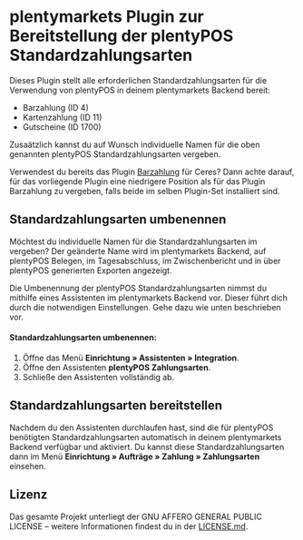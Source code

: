# plentymarkets Plugin zur Bereitstellung der plentyPOS Standardzahlungsarten

Dieses Plugin stellt alle erforderlichen Standardzahlungsarten für die Verwendung von plentyPOS in deinem plentymarkets Backend bereit:

* Barzahlung (ID 4)
* Kartenzahlung (ID 11)
* Gutscheine (ID 1700)

Zusaätzlich kannst du auf Wunsch individuelle Namen für die oben genannten plentyPOS Standardzahlungsarten vergeben.

<div class="alert alert-warning" role="alert">
   Verwendest du bereits das Plugin <a href="https://marketplace.plentymarkets.com/payuponpickup_4757" target="_blank">Barzahlung</a> für Ceres? Dann achte darauf, für das vorliegende Plugin eine niedrigere Position als für das Plugin Barzahlung zu vergeben, falls beide im selben Plugin-Set installiert sind.
</div>

## Standardzahlungsarten umbenennen

Möchtest du individuelle Namen für die Standardzahlungsarten im vergeben? Der geänderte Name wird im plentymarkets Backend, auf plentyPOS Belegen, im Tagesabschluss, im Zwischenbericht und in über plentyPOS generierten Exporten angezeigt. 

Die Umbenennung der plentyPOS Standardzahlungsarten nimmst du mithilfe eines Assistenten im plentymarkets Backend vor. Dieser führt dich durch die notwendigen Einstellungen. Gehe dazu wie unten beschrieben vor.

#### Standardzahlungsarten umbenennen:

1. Öffne das Menü **Einrichtung » Assistenten » Integration**.
2. Öffne den Assistenten **plentyPOS Zahlungsarten**.
3. Schließe den Assistenten vollständig ab.

## Standardzahlungsarten bereitstellen

Nachdem du den Assistenten durchlaufen hast, sind die für plentyPOS benötigten Standardzahlungsarten automatisch in deinem plentymarkets Backend verfügbar und aktiviert. Du kannst diese Standardzahlungsarten dann im Menü **Einrichtung » Aufträge » Zahlung » Zahlungsarten** einsehen.

## Lizenz

Das gesamte Projekt unterliegt der GNU AFFERO GENERAL PUBLIC LICENSE  – weitere Informationen findest du in der [LICENSE.md](https://github.com/plentymarkets/plugin-pos-payment-method-renaming/blob/master/LICENSE.md).